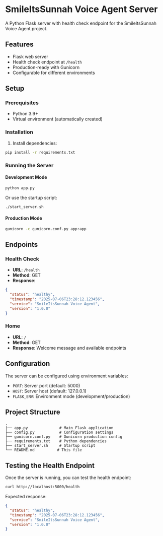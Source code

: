 # SmileItsSunnah Voice Agent Server

A Python Flask server with health check endpoint for the SmileItsSunnah Voice Agent project.

## Features

- Flask web server
- Health check endpoint at `/health`
- Production-ready with Gunicorn
- Configurable for different environments

## Setup

### Prerequisites
- Python 3.9+
- Virtual environment (automatically created)

### Installation

1. Install dependencies:
```bash
pip install -r requirements.txt
```

### Running the Server

#### Development Mode
```bash
python app.py
```

Or use the startup script:
```bash
./start_server.sh
```

#### Production Mode
```bash
gunicorn -c gunicorn.conf.py app:app
```

## Endpoints

### Health Check
- **URL**: `/health`
- **Method**: GET
- **Response**: 
```json
{
  "status": "healthy",
  "timestamp": "2025-07-06T23:28:12.123456",
  "service": "SmileItsSunnah Voice Agent",
  "version": "1.0.0"
}
```

### Home
- **URL**: `/`
- **Method**: GET
- **Response**: Welcome message and available endpoints

## Configuration

The server can be configured using environment variables:

- `PORT`: Server port (default: 5000)
- `HOST`: Server host (default: 127.0.0.1)
- `FLASK_ENV`: Environment mode (development/production)

## Project Structure

```
.
├── app.py              # Main Flask application
├── config.py           # Configuration settings
├── gunicorn.conf.py    # Gunicorn production config
├── requirements.txt    # Python dependencies
├── start_server.sh     # Startup script
└── README.md          # This file
```

## Testing the Health Endpoint

Once the server is running, you can test the health endpoint:

```bash
curl http://localhost:5000/health
```

Expected response:
```json
{
  "status": "healthy",
  "timestamp": "2025-07-06T23:28:12.123456",
  "service": "SmileItsSunnah Voice Agent",
  "version": "1.0.0"
}
```
